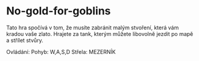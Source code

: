 # No-gold-for-goblins
Tato hra spočívá v tom, že musíte zabránit malým stvoření, která vám kradou vaše zlato.
Hrajete za tank, kterým můžete libovolně jezdit po mapě a střílet stvůry.

Ovládání:
Pohyb: W,A,S,D
Střela: MEZERNÍK
